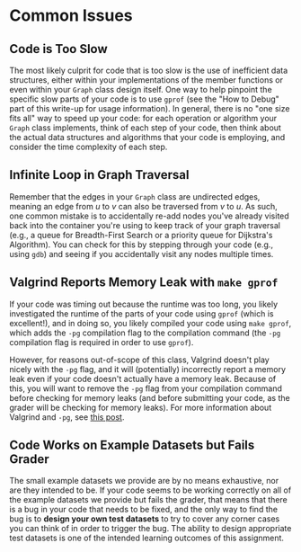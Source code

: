 # Common Issues

## Code is Too Slow

The most likely culprit for code that is too slow is the use of inefficient data structures, either within your implementations of the member functions or even within your `Graph` class design itself. One way to help pinpoint the specific slow parts of your code is to use `gprof` (see the "How to Debug" part of this write-up for usage information). In general, there is no "one size fits all" way to speed up your code: for each operation or algorithm your `Graph` class implements, think of each step of your code, then think about the actual data structures and algorithms that your code is employing, and consider the time complexity of each step.

## Infinite Loop in Graph Traversal

Remember that the edges in your `Graph` class are undirected edges, meaning an edge from *u* to *v* can also be traversed from *v* to *u*. As such, one common mistake is to accidentally re-add nodes you've already visited back into the container you're using to keep track of your graph traversal (e.g., a queue for Breadth-First Search or a priority queue for Dijkstra's Algorithm). You can check for this by stepping through your code (e.g., using `gdb`) and seeing if you accidentally visit any nodes multiple times.

## Valgrind Reports Memory Leak with `make gprof`

If your code was timing out because the runtime was too long, you likely investigated the runtime of the parts of your code using `gprof` (which is excellent!), and in doing so, you likely compiled your code using `make gprof`, which adds the `-pg` compilation flag to the compilation command (the `-pg` compilation flag is required in order to use `gprof`).

However, for reasons out-of-scope of this class, Valgrind doesn't play nicely with the `-pg` flag, and it will (potentially) incorrectly report a memory leak even if your code doesn't actually have a memory leak. Because of this, you will want to remove the `-pg` flag from your compilation command before checking for memory leaks (and before submitting your code, as the grader will be checking for memory leaks). For more information about Valgrind and `-pg`, see [this post](https://stackoverflow.com/a/14565503/2134991).

## Code Works on Example Datasets but Fails Grader

The small example datasets we provide are by no means exhaustive, nor are they intended to be. If your code seems to be working correctly on all of the example datasets we provide but fails the grader, that means that there is a bug in your code that needs to be fixed, and the only way to find the bug is to **design your own test datasets** to try to cover any corner cases you can think of in order to trigger the bug. The ability to design appropriate test datasets is one of the intended learning outcomes of this assignment.